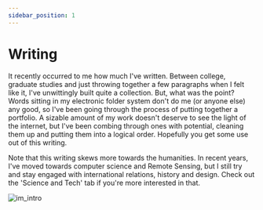 ```yaml
---
sidebar_position: 1
---
```


# Writing

It recently occurred to me how much I've written. Between college, graduate studies and just throwing together a few paragraphs when I felt like it, I've unwittingly built quite a collection. But, what was the point? Words sitting in my electronic folder system don't do me (or anyone else) any good, so I've been going through the process of putting together a portfolio. A sizable amount of my work doesn't deserve to see the light of the internet, but I've been combing through ones with potential, cleaning them up and putting them into a logical order. Hopefully you get some use out of this writing. 

Note that this writing skews more towards the humanities. In recent years, I've moved towards computer science and Remote Sensing, but I still try and stay engaged with international relations, history and design. Check out the 'Science and Tech' tab if you're more interested in that.  

![im_intro](https://loz-webimages.s3.amazonaws.com/01_Portfolio/im_intro.JPG)
